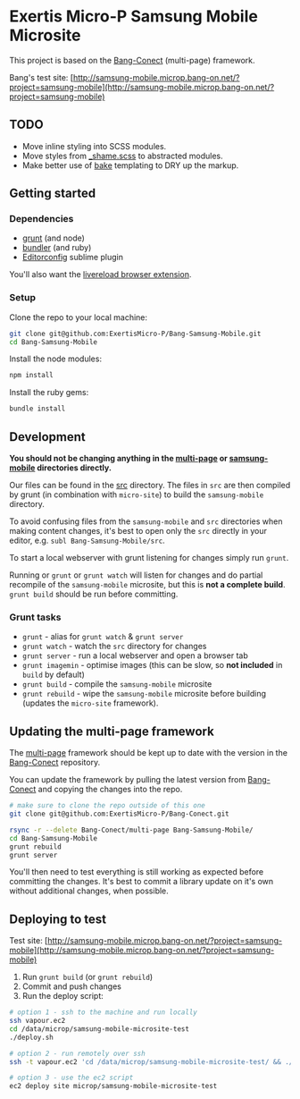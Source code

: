 # Exertis Micro-P Samsung Mobile Microsite

This project is based on the [Bang-Conect](https://github.com/ExertisMicro-P/Bang-Conect) (multi-page) framework.

Bang's test site: [http://samsung-mobile.microp.bang-on.net/?project=samsung-mobile](http://samsung-mobile.microp.bang-on.net/?project=samsung-mobile)

## TODO
* Move inline styling into SCSS modules.
* Move styles from [_shame.scss](./src/scss/_shame.scss) to abstracted modules.
* Make better use of [bake](https://github.com/MathiasPaumgarten/grunt-bake) templating to DRY up the markup.

## Getting started

### Dependencies

* [grunt](http://gruntjs.com/installing-grunt) (and node)
* [bundler](http://bundler.io/) (and ruby)
* [Editorconfig](https://github.com/sindresorhus/editorconfig-sublime) sublime plugin

You'll also want the [livereload browser extension](http://feedback.livereload.com/knowledgebase/articles/86242-how-do-i-install-and-use-the-browser-extensions).

### Setup

Clone the repo to your local machine:
```sh
git clone git@github.com:ExertisMicro-P/Bang-Samsung-Mobile.git
cd Bang-Samsung-Mobile
```

Install the node modules:
```sh
npm install
```

Install the ruby gems:
```sh
bundle install
```

## Development

**You should not be changing anything in the [multi-page](multi-page) or [samsung-mobile](samsung-mobile) directories directly.**

Our files can be found in the [src](src) directory. The files in `src` are then compiled by grunt (in combination with `micro-site`) to build the `samsung-mobile` directory.

To avoid confusing files from the `samsung-mobile` and `src` directories when making content changes, it's best to open only the `src` directly in your editor, e.g. `subl Bang-Samsung-Mobile/src`.

To start a local webserver with grunt listening for changes simply run `grunt`.

Running or `grunt` or `grunt watch` will listen for changes and do partial recompile of the `samsung-mobile` microsite, but this is **not a complete build**. `grunt build` should be run before committing.

### Grunt tasks

* `grunt` - alias for `grunt watch` & `grunt server`
* `grunt watch` - watch the `src` directory for changes
* `grunt server` - run a local webserver and open a browser tab
* `grunt imagemin` - optimise images (this can be slow, so **not included** in `build` by default)
* `grunt build` - compile the `samsung-mobile` microsite
* `grunt rebuild` - wipe the `samsung-mobile` microsite before building (updates the `micro-site` framework).

## Updating the multi-page framework

The [multi-page](multi-page) framework should be kept up to date with the version in the [Bang-Conect](https://github.com/ExertisMicro-P/Bang-Conect) repository.

You can update the framework by pulling the latest version from [Bang-Conect](https://github.com/ExertisMicro-P/Bang-Conect) and copying the changes into the repo.

```sh
# make sure to clone the repo outside of this one
git clone git@github.com:ExertisMicro-P/Bang-Conect.git

rsync -r --delete Bang-Conect/multi-page Bang-Samsung-Mobile/
cd Bang-Samsung-Mobile
grunt rebuild
grunt server
```

You'll then need to test everything is still working as expected before committing the changes. It's best to commit a library update on it's own without additional changes, when possible.

## Deploying to test

Test site: [http://samsung-mobile.microp.bang-on.net/?project=samsung-mobile](http://samsung-mobile.microp.bang-on.net/?project=samsung-mobile)

1. Run `grunt build` (or `grunt rebuild`)
2. Commit and push changes
3. Run the deploy script:

```sh
# option 1 - ssh to the machine and run locally
ssh vapour.ec2
cd /data/microp/samsung-mobile-microsite-test
./deploy.sh

# option 2 - run remotely over ssh
ssh -t vapour.ec2 'cd /data/microp/samsung-mobile-microsite-test/ && ./deploy.sh'

# option 3 - use the ec2 script
ec2 deploy site microp/samsung-mobile-microsite-test
```
